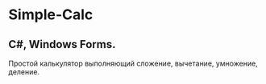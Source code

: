# Simple-Calc
## C#, Windows Forms.

Простой калькулятор выполняющий сложение, вычетание, умножение, деление.

